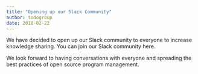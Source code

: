 ```yaml
---
title: "Opening up our Slack Community"
author: todogroup
date: 2018-02-22
---
```


We have decided to open up our Slack community to everyone to increase knowledge sharing. You can join our Slack community here.

We look forward to having conversations with everyone and spreading the best practices of open source program management.
